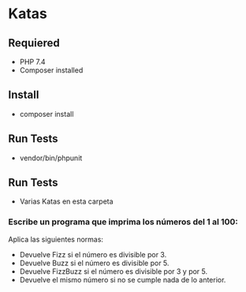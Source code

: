# Katas

## Requiered

- PHP 7.4
- Composer installed

## Install

- composer install

## Run Tests

- vendor/bin/phpunit

## Run Tests

- Varias Katas en esta carpeta


### Escribe un programa que imprima los números del 1 al 100:

Aplica las siguientes normas:

- Devuelve Fizz si el número es divisible por 3.
- Devuelve Buzz si el número es divisible por 5.
- Devuelve FizzBuzz si el número es divisible por 3 y por 5.
- Devuelve el mismo número si no se cumple nada de lo anterior.

